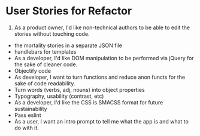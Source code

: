 # User Stories for Refactor

1. As a product owner, I'd like non-technical authors to be able to edit the stories without touching code.
  * the mortality stories in a separate JSON file
  * handlebars for templates
* As a developer, I'd like DOM manipulation to be performed via jQuery for the sake of cleaner code.
* Objectify code
 * As developer, I want to turn functions and reduce anon functs for the sake of code readability.
 * 	Turn words (verbs, adj, nouns) into object properties
* Typography, usability (contrast, etc)
* As a developer, I'd like the CSS is SMACSS format for future sustainability
* Pass eslint
* As a user, I want an intro prompt to tell me what the app is and what to do with it.
